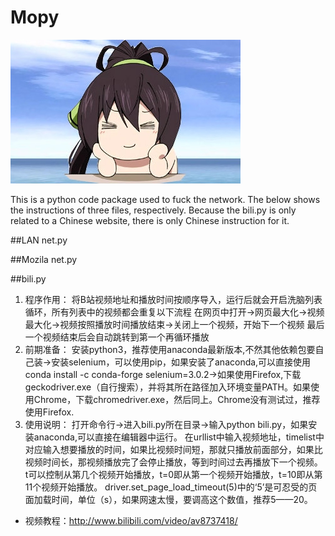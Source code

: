 # Mopy
![](Moppy.jpg)

This is a python code package used to fuck the network. The below shows the instructions of three files, respectively. Because the bili.py is only related to a Chinese website, there is only Chinese instruction for it.

##LAN net.py

##Mozila net.py

##bili.py
1. 程序作用：
将B站视频地址和播放时间按顺序导入，运行后就会开启洗脑列表循环，所有列表中的视频都会重复以下流程
在网页中打开->网页最大化->视频最大化->视频按照播放时间播放结束->关闭上一个视频，开始下一个视频
最后一个视频结束后会自动跳转到第一个再循环播放
2. 前期准备：
安装python3，推荐使用anaconda最新版本,不然其他依赖包要自己装->安装selenium，可以使用pip，如果安装了anaconda,可以直接使用conda install -c conda-forge selenium=3.0.2->如果使用Firefox,下载geckodriver.exe（自行搜索），并将其所在路径加入环境变量PATH。如果使用Chrome，下载chromedriver.exe，然后同上。Chrome没有测试过，推荐使用Firefox.
3. 使用说明：
打开命令行->进入bili.py所在目录->输入python bili.py，如果安装anaconda,可以直接在编辑器中运行。
在urllist中输入视频地址，timelist中对应输入想要播放的时间，如果比视频时间短，那就只播放前面部分，如果比视频时间长，那视频播放完了会停止播放，等到时间过去再播放下一个视频。
t可以控制从第几个视频开始播放，t=0即从第一个视频开始播放，t=10即从第11个视频开始播放。
driver.set_page_load_timeout(5)中的‘5’是可忍受的页面加载时间，单位（s），如果网速太慢，要调高这个数值，推荐5——20。

* 视频教程：http://www.bilibili.com/video/av8737418/
